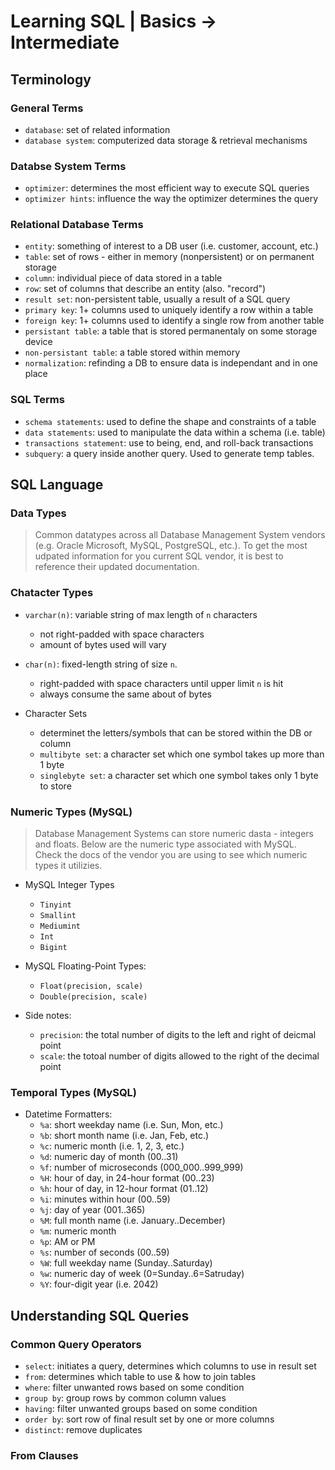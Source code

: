 # Learning SQL | Basics -> Intermediate

## Terminology

### General Terms
- `database`: set of related information
- `database system`: computerized data storage & retrieval mechanisms

### Databse System Terms
- `optimizer`: determines the most efficient way to execute SQL queries
- `optimizer hints`: influence the way the optimizer determines the query 

### Relational Database Terms
- `entity`: something of interest to a DB user (i.e. customer, account, etc.)
- `table`: set of rows - either in memory (nonpersistent) or on permanent storage
- `column`: individual piece of data stored in a table
- `row`: set of columns that describe an entity (also. "record")
- `result set`: non-persistent table, usually a result of a SQL query
- `primary key`: 1+ columns used to uniquely identify a row within a table
- `foreign key`: 1+ columns used to identify a single row from another table
- `persistant table`: a table that is stored permanentaly on some storage device
- `non-persistant table`: a table stored within memory
- `normalization`: refinding a DB to ensure data is independant and in one place

### SQL Terms
- `schema statements`: used to define the shape and constraints of a table
- `data statements`: used to manipulate the data within a schema (i.e. table)
- `transactions statement`: use to being, end, and roll-back transactions
- `subquery`: a query inside another query. Used to generate temp tables.

## SQL Language

### Data Types
> Common datatypes across all Database Management System vendors (e.g. Oracle
> Microsoft, MySQL, PostgreSQL, etc.). To get the most udpated information for you
> current SQL vendor, it is best to reference their updated documentation.

### Chatacter Types
- `varchar(n)`: variable string of max length of `n` characters
  - not right-padded with space characters
  - amount of bytes used will vary

- `char(n)`: fixed-length string of size `n`.
  - right-padded with space characters until upper limit `n` is hit
  - always consume the same about of bytes

- Character Sets
  - determinet the letters/symbols that can be stored within the DB or column
  - `multibyte set`: a character set which one symbol takes up more than 1 byte
  - `singlebyte set`: a character set which one symbol takes only 1 byte to store


### Numeric Types (MySQL)
> Database Management Systems can store numeric dasta - integers and floats. Below
> are the numeric type associated with MySQL. Check the docs of the vendor you are
> using to see which numeric types it utilizies.

- MySQL Integer Types
  - `Tinyint`
  - `Smallint`
  - `Mediumint`
  - `Int`
  - `Bigint`

- MySQL Floating-Point Types:
  - `Float(precision, scale)`
  - `Double(precision, scale)`

- Side notes:
  - `precision`: the total number of digits to the left and right of deicmal point
  - `scale`: the totoal number of digits allowed to the right of the decimal point

### Temporal Types (MySQL)

- Datetime Formatters:
  - `%a`: short weekday name (i.e. Sun, Mon, etc.)
  - `%b`: short month name (i.e. Jan, Feb, etc.)
  - `%c`: numeric month (i.e. 1, 2, 3, etc.) 
  - `%d`: numeric day of month (00..31)
  - `%f`: number of microseconds (000_000..999_999)
  - `%H`: hour of day, in 24-hour format (00..23)
  - `%h`: hour of day, in 12-hour format (01..12)
  - `%i`: minutes within hour (00..59)
  - `%j`: day of year (001..365)
  - `%M`: full month name (i.e. January..December)
  - `%m`: numeric month
  - `%p`: AM or PM
  - `%s`: number of seconds (00..59)
  - `%W`: full weekday name (Sunday..Saturday)
  - `%w`: numeric day of week (0=Sunday..6=Satruday)
  - `%Y`: four-digit year (i.e. 2042)

## Understanding SQL Queries

### Common Query Operators
- `select`: initiates a query, determines which columns to use in result set
- `from`: determines which table to use & how to join tables
- `where`: filter unwanted rows based on some condition
- `group by`: group rows by common column values
- `having`: filter unwanted groups based on some condition
- `order by`: sort row of final result set by one or more columns
- `distinct`: remove duplicates

### From Clauses
